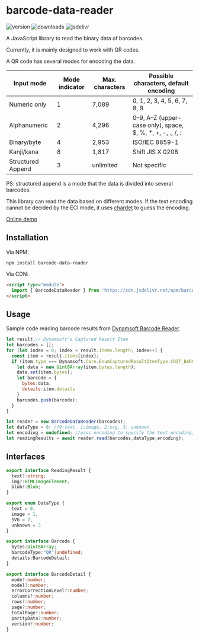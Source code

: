 # barcode-data-reader

![version](https://img.shields.io/npm/v/barcode-data-reader.svg)
![downloads](https://img.shields.io/npm/dm/barcode-data-reader.svg)
![jsdelivr](https://img.shields.io/jsdelivr/npm/hm/barcode-data-reader.svg)

A JavaScript library to read the binary data of barcodes.

Currently, it is mainly designed to work with QR codes.

A QR code has several modes for encoding the data.

| Input mode   | Mode indicator | Max. characters | Possible characters, default encoding                      |
|--------------|----------------|-----------------|------------------------------------------------------------|
| Numeric only | 1              | 7,089           | 0, 1, 2, 3, 4, 5, 6, 7, 8, 9                               |
| Alphanumeric | 2              | 4,296           | 0–9, A–Z (upper-case only), space, $, %, *, +, -, ., /, :  |
| Binary/byte  | 4              | 2,953           | ISO/IEC 8859-1                                             |
| Kanji/kana   | 8              | 1,817           | Shift JIS X 0208                                           |
| Structured Append   | 3              | unlimited           | Not specific              |

PS: structured append is a mode that the data is divided into several barcodes.

This library can read the data based on different modes. If the text encoding cannot be decided by the ECI mode, it uses [chardet](https://www.npmjs.com/package/chardet) to guess the encoding.

[Online demo](https://tony-xlh.github.io/barcode-data-reader/)

## Installation

Via NPM:

```
npm install barcode-data-reader
```

Via CDN:

```html
<script type="module">
  import { BarcodeDataReader } from 'https://cdn.jsdelivr.net/npm/barcode-data-reader/dist/barcode-data-reader.js';
</script>
```

## Usage 

Sample code reading barcode results from [Dynamsoft Barcode Reader](https://www.dynamsoft.com/barcode-reader/overview/).

```js
let result;// Dynamsoft's Captured Result Item
let barcodes = [];
for (let index = 0; index < result.items.length; index++) {
  const item = result.items[index];
  if (item.type === Dynamsoft.Core.EnumCapturedResultItemType.CRIT_BARCODE) {
    let data = new Uint8Array(item.bytes.length);
    data.set(item.bytes);
    let barcode = {
      bytes:data,
      details:item.details
    }
    barcodes.push(barcode);
  }
}

let reader = new BarcodeDataReader(barcodes);
let dataType = 0; //0:text, 1:image, 2:svg, 3: unknown
let encoding = undefined; //pass encoding to specify the text encoding;
let readingResults = await reader.read(barcodes,dataType,encoding);
```

## Interfaces

```ts
export interface ReadingResult {
  text?:string;
  img?:HTMLImageElement;
  blob?:Blob;
}

export enum DataType {
  text = 0,
  image = 1,
  SVG = 2,
  unknown = 3
}

export interface Barcode {
  bytes:Uint8Array;
  barcodeType:"QR"|undefined;
  details:BarcodeDetail;
}

export interface BarcodeDetail {
  mode?:number;
  model?:number;
  errorCorrectionLevel?:number;
  columns?:number;
  rows?:number;
  page?:number;
  totalPage?:number;
  parityData?:number;
  version?:number;
}
```

